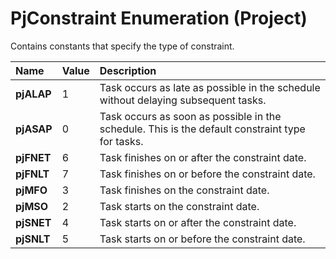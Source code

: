 
# PjConstraint Enumeration (Project)

Contains constants that specify the type of constraint.



|**Name**|**Value**|**Description**|
|:-----|:-----|:-----|
| **pjALAP**|1|Task occurs as late as possible in the schedule without delaying subsequent tasks.|
| **pjASAP**|0|Task occurs as soon as possible in the schedule. This is the default constraint type for tasks.|
| **pjFNET**|6|Task finishes on or after the constraint date.|
| **pjFNLT**|7|Task finishes on or before the constraint date.|
| **pjMFO**|3|Task finishes on the constraint date.|
| **pjMSO**|2|Task starts on the constraint date.|
| **pjSNET**|4|Task starts on or after the constraint date.|
| **pjSNLT**|5|Task starts on or before the constraint date.|

